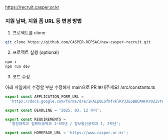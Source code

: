 https://recruit.casper.or.kr


### 지원 날짜, 지원 폼 URL 등 변경 방법


1. 프로젝트를 clone

```bash
git clone https://github.com/CASPER-REPSAC/new-casper-recruit.git
```

2. 프로젝트 실행 (optional)

```bash
npm i
npm run dev
```


3. 코드 수정

아래 파일에서 수정할 부분 수정해서 main으로 PR 보내주세요!
/src/constants.ts

```ts
export const APPLICATION_FORM_URL =
  'https://docs.google.com/forms/d/e/1FAIpQLSfmfvklKP3JEoBBUAWFKYO2Zvte37t9pbzOhpPQOXVzoHZY_w/viewform';

export const DEADLINE = '2025. 03. 12 까지';

export const REQUIREMENTS =
  '창원대학교 컴퓨터공학과 1~3학년 / 정보통신공학과 1, 2학년';

export const HOMEPAGE_URL = 'https://www.casper.or.kr';
```

